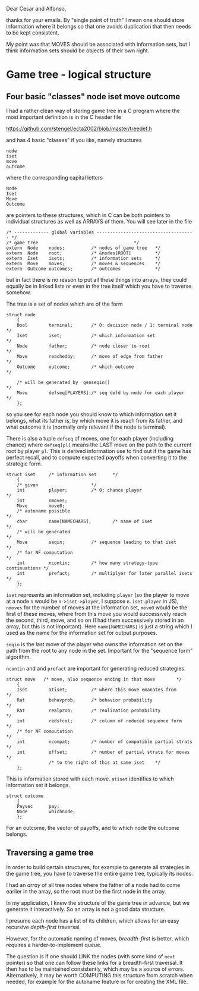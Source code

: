 Dear Cesar and Alfonso,

thanks for your emails. By "single point of truth" I mean
one should store information where it belongs so that one
avoids duplication that then needs to be kept consistent.

My point was that MOVES should be associated with
information sets, but I think information sets should be
objects of their own right.

# Game tree - logical structure

## Four basic "classes" node  iset move outcome

I had a rather clean way of storing game tree in a C program
where the most important definition is in the C header file

https://github.com/stengel/ecta2002/blob/master/treedef.h

and has 4 basic "classes" if you like, namely structures

    node  
    iset
    move
    outcome

where the corresponding capital letters

    Node
    Iset
    Move
    Outcome 

are pointers to these structures, which in C can be both
pointers to individual structures as well as ARRAYS of them.
You will see later in the file 

    /* ------------- global variables ------------------------------------- */
    /* game tree                                    */
    extern  Node    nodes;          /* nodes of game tree   */
    extern  Node    root;           /* &nodes[ROOT]         */
    extern  Iset    isets;          /* information sets     */
    extern  Move    moves;          /* moves & sequences    */
    extern  Outcome outcomes;       /* outcomes             */

but in fact there is no reason to put all these things into
arrays, they could equally be in linked lists or even in the
tree itself which you have to traverse somehow.

The tree is a set of nodes which are of the form

    struct node
        {
        Bool        terminal;       /* 0: decision node / 1: terminal node  */
        Iset        iset;           /* which information set                */
        Node        father;         /* node closer to root                  */
        Move        reachedby;      /* move of edge from father             */
        Outcome     outcome;        /* which outcome                        */

        /* will be generated by  genseqin()                                 */
        Move        defseq[PLAYERS];/* seq defd by node for each player     */
        };

so you see for each node you should know to which
information set it belongs, what its father is, by which
move it is reach from its father, and what outcome it is
(normally only relevant if the node is terminal).

There is also a tuple `defseq` of moves, one for each player
(including chance) where `defseq[pl]` means the LAST
move on the path to the current root by player `pl`.
This is derived information use to find out if the game has
perfect recall, and to compute expected payoffs when
converting it to the strategic form.

    struct iset     /* information set      */
        {
        /* given                    */
        int         player;         /* 0: chance player                     */
        int         nmoves;
        Move        move0;
        /* autoname possible                                                */
        char        name[NAMECHARS];        /* name of iset                 */
        /* will be generated                                                */
        Move        seqin;          /* sequence leading to that iset        */
        /* for NF computation                                               */
        int         ncontin;        /* how many strategy-type continuations */
        int         prefact;        /* multiplyer for later parallel isets  */
        };

`iset` represents an information set, including `player`
(so the player to move at a node `n` would be
`n->iset->player`, I suppose `n.iset.player` in JS),
`nmoves` for the number of moves at the information set,
`move0` would be the first of these moves, where from this
move you would successively reach the second, third, move,
and so on (I had them successively stored in an array, but
this is not important).
Here `name[NAMECHARS]` is just a string which I used as the
name for the information set for output purposes.

`seqin` is the last move of the player who owns the
information set on the path from the root to any node in the
set. Important for the "sequence form" algorithm. 

`ncontin` and and `prefact` are important for generating
reduced strategies.

    struct move   /* move, also sequence ending in that move        */
        {
        Iset        atiset;         /* where this move emanates from        */
        Rat         behavprob;      /* behavior probability                 */
        Rat         realprob;       /* realization probability              */
        int         redsfcol;       /* column of reduced sequence form      */
        /* for NF computation                                               */
        int         ncompat;        /* number of compatible partial strats  */
        int         offset;         /* number of partial strats for moves   */
                    /* to the right of this at same iset    */
        };

This is information stored with each move. `atiset`
identifies to which information set it belongs.

    struct outcome
        {
        Payvec      pay;
        Node        whichnode;
        };

For an outcome, the vector of payoffs, and to which node the
outcome belongs.

## Traversing a game tree

In order to build certain structures, for example to
generate all strategies in the game tree, you have to
traverse the entire game tree, typically its nodes.

I had an *array* of all tree nodes where the father of a
node had to come earlier in the array, so the root must be
the first node in the array.

In my application, I knew the structure of the game tree in
advance, but we generate it interactively.
So an array is not a good data structure.

I presume each node has a list of its children, which allows
for an easy recursive _depth-first_ traversal.

However, for the automatic naming of moves, _breadth-first_
is better, which requires a harder-to-implement queue.

The question is if one should LINK the nodes (with some kind
of `next` pointer) so that one can follow these links for a
breadth-first traversal. It then has to be maintained
consistently, which may be a source of errors.  
Alternatively, it may be worth COMPUTING this structure from
scratch when needed, for example for the autoname feature or
for creating the XML file.
